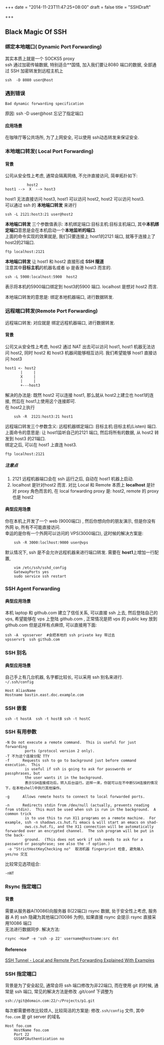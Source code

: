 +++
date = "2014-11-23T11:47:25+08:00"
draft = false
title = "SSHDraft"

+++

## Black Magic Of SSH

### 绑定本地端口( Dynamic Port Forwarding)
其实本质上就是一个 SOCKS5 proxy  
ssh 通过加密传输数据, 特别适合**国情, 加入我们要让8080 端口的数据, 全部通过 SSH  加密转发到远程主机上

	ssh  -D 8080 user@host
	
### 遇到错误
	Bad dynamic forwarding specification
原因: ssh -D user@host 忘记了指定端口
	
#### 应用场景  
在咖啡厅等公共场所, 为了上网安全, 可以使用 ssh动态转发来保证安全.

### 本地端口转发( Local Port Forwarding)
#### 背景
公司从安全性上考虑, 通常会隔离网络, 不允许直接访问, 简单拓扑如下:   

		      host2
	host1 -->  X  --> host3
	
host1 无法直接访问 host3, host1 可以访问 host2, host2 可以访问 host3.   
可以通过 ssh 的 **本地端口转发** 来进行  

	ssh -L 2121:host3:21 user@host2
	
<!--more-->

**本地端口转发** 三个参数值表示:  本机绑定端口:目标主机:目标主机端口,  其中**本机绑定端口**意思是会在本机启动一个**本地监听的端口**.    
上面的命令实现的效果就是, 我们只要连接上 host1的2121 端口, 就等于连接上了 host2的21端口.  

	ftp localhost:2121
	
**本地端口转发** 让 host1 和 host2 直接形成 **SSH 隧道**   
注意其中**目标主机**的机器名或者 ip 是香港 host3 而言的.    

	ssh -L 5900:localhost:5900  host2
	
表示将本机的5900端口绑定到 host3的5900 端口. localhost 是想对 host2 而言.  

本地端口转发的意思是:  绑定本地机器端口, 进行数据转发.  


### 远程端口转发(Remote Port Forwarding)
远程端口转发: 对应就是 绑定远程机器端口, 进行数据转发.
#### 背景  
公司又从安全性上考虑, host2 通过 NAT 出去可以访问 host1,  host1 机器无法访问 host2, 同时 host2 和 host3 机器间能够相互访问.   我们希望能够 host1 直接访问 host3


	host1 <- host2
		   |     |
		   X     |
		   |     |
		   +---host3
		  
解决的办法是:   既然 host2 可以连接 host1, 那么就从 host2上建立也 host1的连接, 然后在 host1上使用这个连接即可.    
在 host2上执行

		ssh -R  2121:host3:21 host1
		
远程端口转发三个参数含义:  远程机器绑定端口: 目标主机:目标主机(Listen) 端口. 上面命令的意思是: 让 host1监听自己的2121 端口, 然后将所有的数据, 从 host2 转发到 host3 的21端口.    
绑定之后, 可以在 host1 上直连 host3.  

	ftp localhost:2121
	
##### 注意点
1.  2121 远程机器端口会在 ssh 运行之后, 自动在 host1 机器上启动.
2.  localhost 是针对host2 而言. 对比 Local 和 Remote 本质上 **localhost** 是针对 proxy 角色而言的,  在 local forwarding proxy 是:  host2,  remote 的 proxy 也是 host2
	
#### 典型应用场景
你在本机上开发了一个 web (9000端口) , 然后你想向你的朋友演示, 但是你没有外网 ip, 所有不可能直接访问.    
幸运的是你有一个外网可以访问的 VPS(3000端口), 这时候的解决方案是:
	
		ssh -R 3000:loclhost:9000 user@vps
默认情况下, ssh 是不会允许远程机器来进行端口转发.  需要在 **host1**上增加一行配置, 

	
		vim /etc/ssh/sshd_config
		GatewayPorts yes
		sudo service ssh restart 
		
### SSH Agent Forwarding
#### 典型应用场景
本机 laptop 和 github.com 建立了信任关系, 可以直接 ssh 上去,  然后登陆自己的 vps, 希望能够在 vps 上登陆 github.com , 正常情况是把 vps 的 public key 放到 github.com 但是这样有点麻烦, 可以直接用下面: 

	ssh -A  vpsserver  #会把本地的 ssh private key 带过去
	vpsservr$  ssh github.com
	
### SSH 别名
#### 典型应用场景  
自己手上有几台机器, 名字都比较长, 可以采用 ssh 别名来进行.  
`~/.ssh/config`   

	Host AliasName
	Hostname bastin.east.doc.example.com

### SSH 嵌套

	ssh -t hostA  ssh -t hostB ssh -t hostC
		
### SSH 有用参数

	-N Do not execute a remote command.  This is useful for just forwarding
             ports (protocol version 2 only).
	-T 不为这个连接分配 TTY
	-f      Requests ssh to go to background just before command execution.  This
             is useful if ssh is going to ask for passwords or passphrases, but
             the user wants it in the background.
             表示SSH连接成功后，转入后台运行。这样一来，你就可以在不中断SSH连接的情况下，在本地shell中执行其他操作。
             
    -g      Allows remote hosts to connect to local forwarded ports. 
    
    -n      Redirects stdin from /dev/null (actually, prevents reading from stdin).  This must be used when ssh is run in the background.  A common trick
             is to use this to run X11 programs on a remote machine.  For example, ssh -n shadows.cs.hut.fi emacs & will start an emacs on shad-
             ows.cs.hut.fi, and the X11 connection will be automatically forwarded over an encrypted channel.  The ssh program will be put in the back-
             ground.  (This does not work if ssh needs to ask for a password or passphrase; see also the -f option.)
     -o "StrictHostKeyChecking no"  取消机器 fingerprint 检查, 避免输入 yes/no 交互
             
比较常见选项组合:   
	
	-nNT

### Rsync 指定端口  
#### 背景
需要从服务器A(10086)向服务器 B(22端口) rsync 数据, 处于安全性上考虑, 服务器 A 的 ssh 隐藏为其他端口(10086 为例), 如果直接 rsync 会提示 rsync 直接采用10086 端口  
无法进行数据同步.  解决方法:  

    rsync -HavP -e 'ssh -p 22' username@hostname:src dst
	

#### Reference
[SSH Tunnel - Local and Remote Port Forwarding Explained With Examples](http://blog.trackets.com/2014/05/17/ssh-tunnel-local-and-remote-port-forwarding-explained-with-examples.html)

### SSH 指定端口
背景是为了安全起见, 通常会将 ssh 端口修改为非22端口, 而在使用 git 的时候, 通常是 ssh 端口, 常见的解决方法是修改 .git/conf 下调整为 

    ssh://git@domain.com:22/~/Projects/p1.git

每次都需要修改比较烦人, 比较简洁的方案是: 修改`.ssh/config` 文件, 其中 `foo.com` 是 git server 的域名

    Host foo.com
        HostName foo.com
        Port 22
        GSSAPIAuthentication no
